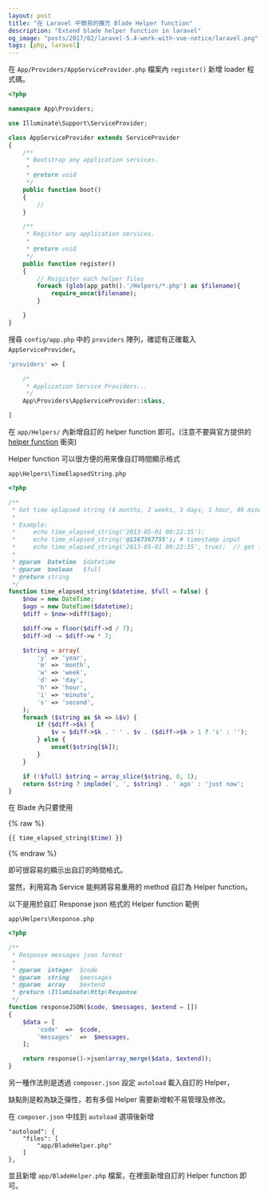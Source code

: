 ```yaml
---
layout: post
title: "在 Laravel 中簡易的擴充 Blade Helper function"
description: "Extend blade helper function in laravel"
og_image: "posts/2017/02/laravel-5.4-work-with-vue-notice/laravel.png"
tags: [php, laravel]
---
```


在 `App/Providers/AppServiceProvider.php` 檔案內 `register()` 新增 loader 程式碼。

```php
<?php

namespace App\Providers;

use Illuminate\Support\ServiceProvider;

class AppServiceProvider extends ServiceProvider
{
    /**
     * Bootstrap any application services.
     *
     * @return void
     */
    public function boot()
    {
        //
    }

    /**
     * Register any application services.
     *
     * @return void
     */
    public function register()
    {
        // Reigister each helper files
        foreach (glob(app_path().'/Helpers/*.php') as $filename){
            require_once($filename);
        }

    }
}
```

搜尋 `config/app.php` 中的 `providers` 陣列，確認有正確載入 `AppServiceProvider`。

```php
'providers' => [

    /*
     * Application Service Providers...
     */
    App\Providers\AppServiceProvider::class,

]
```

在 `app/Helpers/` 內新增自訂的 helper function 即可。(注意不要與官方提供的 [helper function][laravel-5.3-helper-function] 衝突)

Helper function 可以很方便的用來像自訂時間顯示格式

`app\Helpers\TimeElapsedString.php`

```php
<?php

/**
 * Get time eplapsed string (4 months, 2 weeks, 3 days, 1 hour, 49 minutes, 15 seconds ago)
 *
 * Example:
 *     echo time_elapsed_string('2013-05-01 00:22:35');
 *     echo time_elapsed_string('@1367367755'); # timestamp input
 *     echo time_elapsed_string('2013-05-01 00:22:35', true);  // get full string
 *
 * @param  Datetime  $datetime
 * @param  boolean   $full
 * @return string
 */
function time_elapsed_string($datetime, $full = false) {
    $now = new DateTime;
    $ago = new DateTime($datetime);
    $diff = $now->diff($ago);

    $diff->w = floor($diff->d / 7);
    $diff->d -= $diff->w * 7;

    $string = array(
        'y' => 'year',
        'm' => 'month',
        'w' => 'week',
        'd' => 'day',
        'h' => 'hour',
        'i' => 'minute',
        's' => 'second',
    );
    foreach ($string as $k => &$v) {
        if ($diff->$k) {
            $v = $diff->$k . ' ' . $v . ($diff->$k > 1 ? 's' : '');
        } else {
            unset($string[$k]);
        }
    }

    if (!$full) $string = array_slice($string, 0, 1);
    return $string ? implode(', ', $string) . ' ago' : 'just now';
}
```

在 Blade 內只要使用

{% raw %}
```php
{{ time_elapsed_string($time) }}
```
{% endraw %}

即可很容易的顯示出自訂的時間格式。

當然，利用寫為 Service 能夠將容易重用的 method 自訂為 Helper function。

以下是用於自訂 Response json 格式的 Helper function 範例

`app\Helpers\Response.php`

```php
<?php

/**
 * Response messages json format
 *
 * @param  integer  $code
 * @param  string   $messages
 * @param  array    $extend
 * @return \Illuminate\Http\Response
 */
function responseJSON($code, $messages, $extend = [])
{
    $data = [
        'code'  =>  $code,
        'messages'  =>  $messages,
    ];

    return response()->json(array_merge($data, $extend));
}
```

另一種作法則是透過 `composer.json` 設定 `autoload` 載入自訂的 Helper，

缺點則是較為缺乏彈性，若有多個 Helper 需要新增較不易管理及修改。

在 `composer.json` 中找到 `autoload` 選項後新增

```
"autoload": {
    "files": [
        "app/BladeHelper.php"
    ]
},
```

並且新增 `app/BladeHelper.php` 檔案，在裡面新增自訂的 Helper function 即可。

[laravel-5.3-helper-function]: https://laravel.com/docs/5.3/helpers#available-methods

